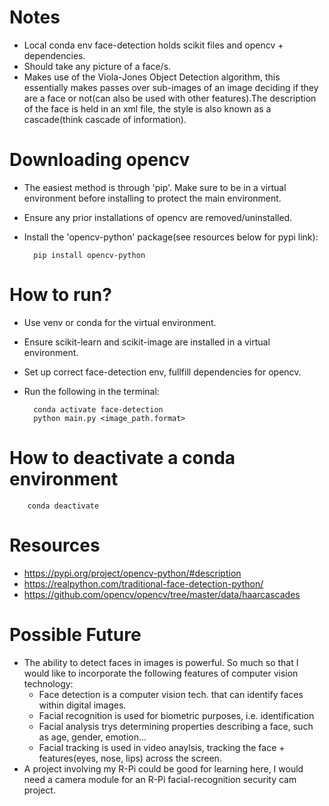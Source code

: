 # Notes
- Local conda env face-detection holds scikit files and opencv + dependencies.
- Should take any picture of a face/s.
- Makes use of the Viola-Jones Object Detection algorithm, this essentially makes passes over sub-images of an image deciding if they are a face or not(can also be used with other features).The description of the face is held in an xml file, the style is also known as a cascade(think cascade of information).

# Downloading opencv
- The easiest method is through 'pip'. Make sure to be in a virtual environment before installing to protect the main environment.
- Ensure any prior installations of opencv are removed/uninstalled.
- Install the 'opencv-python' package(see resources below for pypi link):

        pip install opencv-python

# How to run?
- Use venv or conda for the virtual environment.
- Ensure scikit-learn and scikit-image are installed in a virtual environment.
- Set up correct face-detection env, fullfill dependencies for opencv.
- Run the following in the terminal:

        conda activate face-detection
        python main.py <image_path.format>
        
# How to deactivate a conda environment

        conda deactivate

# Resources
- https://pypi.org/project/opencv-python/#description
- https://realpython.com/traditional-face-detection-python/
- https://github.com/opencv/opencv/tree/master/data/haarcascades

# Possible Future
- The ability to detect faces in images is powerful. So much so that I would like to incorporate the following features of computer vision technology:
    - Face detection is a computer vision tech. that can identify faces within digital images.
    - Facial recognition is used for biometric purposes, i.e. identification
    - Facial analysis trys determining properties describing a face, such as age, gender, emotion...
    - Facial tracking is used in video anaylsis, tracking the face + features(eyes, nose, lips) across the screen.
- A project involving my R-Pi could be good for learning here, I would need a camera module for an R-Pi facial-recognition security cam project.
